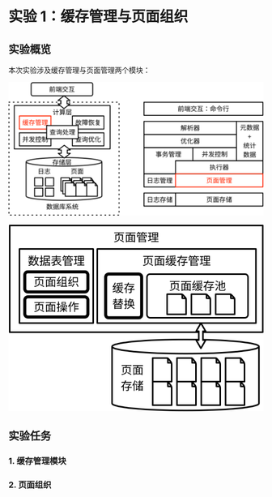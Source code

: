 # 实验 1：缓存管理与页面组织

## 实验概览

本次实验涉及缓存管理与页面管理两个模块：

![](./pics/lab1-overview.svg)

![](./pics/lab1-details.svg)





## 实验任务

### 1. 缓存管理模块

### 2. 页面组织

